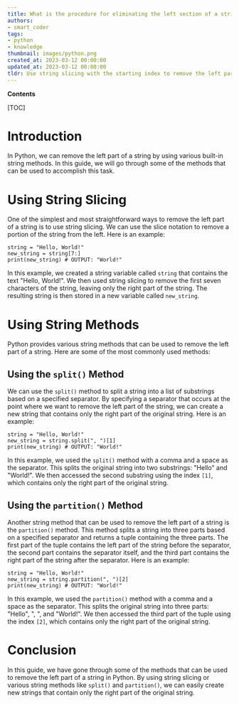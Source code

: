 ```yaml
---
title: What is the procedure for eliminating the left section of a string?
authors:
- smart_coder
tags:
- python
- knowledge
thumbnail: images/python.png
created_at: 2023-03-12 00:00:00
updated_at: 2023-03-12 00:00:00
tldr: Use string slicing with the starting index to remove the left part of a string in Python.
---
```


**Contents**

[TOC]

# Introduction

In Python, we can remove the left part of a string by using various built-in string methods. In this guide, we will go through some of the methods that can be used to accomplish this task.

# Using String Slicing

One of the simplest and most straightforward ways to remove the left part of a string is to use string slicing. We can use the slice notation to remove a portion of the string from the left. Here is an example:

```
string = "Hello, World!"
new_string = string[7:]
print(new_string) # OUTPUT: "World!"
```

In this example, we created a string variable called `string` that contains the text "Hello, World!". We then used string slicing to remove the first seven characters of the string, leaving only the right part of the string. The resulting string is then stored in a new variable called `new_string`.

# Using String Methods

Python provides various string methods that can be used to remove the left part of a string. Here are some of the most commonly used methods:

## Using the `split()` Method

We can use the `split()` method to split a string into a list of substrings based on a specified separator. By specifying a separator that occurs at the point where we want to remove the left part of the string, we can create a new string that contains only the right part of the original string. Here is an example:

```
string = "Hello, World!"
new_string = string.split(", ")[1]
print(new_string) # OUTPUT: "World!"
```

In this example, we used the `split()` method with a comma and a space as the separator. This splits the original string into two substrings: "Hello" and "World!". We then accessed the second substring using the index `[1]`, which contains only the right part of the original string.

## Using the `partition()` Method

Another string method that can be used to remove the left part of a string is the `partition()` method. This method splits a string into three parts based on a specified separator and returns a tuple containing the three parts. The first part of the tuple contains the left part of the string before the separator, the second part contains the separator itself, and the third part contains the right part of the string after the separator. Here is an example:

```
string = "Hello, World!"
new_string = string.partition(", ")[2]
print(new_string) # OUTPUT: "World!"
```

In this example, we used the `partition()` method with a comma and a space as the separator. This splits the original string into three parts: "Hello", ", ", and "World!". We then accessed the third part of the tuple using the index `[2]`, which contains only the right part of the original string.

# Conclusion

In this guide, we have gone through some of the methods that can be used to remove the left part of a string in Python. By using string slicing or various string methods like `split()` and `partition()`, we can easily create new strings that contain only the right part of the original string.
